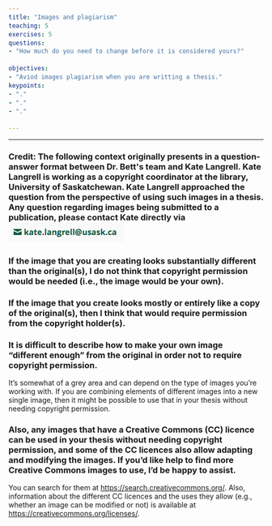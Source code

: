 ```yaml
---
title: "Images and plagiarism"
teaching: 5
exercises: 5
questions:
- "How much do you need to change before it is considered yours?"

objectives:
- "Aviod images plagiarism when you are writting a thesis."
keypoints:
- "."
- "."
- "."

---
```


---

### Credit:  The following context originally presents in a question-answer format between Dr. Bett's team and Kate Langrell. Kate Langrell is working as a copyright coordinator at the library, University of Saskatchewan. Kate Langrell  approached the question from the perspective of using such images in a thesis. Any question regarding images being submitted to a publication, please contact Kate directly via![Screenshot of main code listing](fig/WritingHelp-AviodingPlagiarism-1.png)

### If the image that you are creating looks substantially different than the original(s), I do not think that copyright permission would be needed (i.e., the image would be your own). 

### If the image that you create looks mostly or entirely like a copy of the original(s), then I think that would require permission from the copyright holder(s).

### It is difficult to describe how to make your own image “different enough” from the original in order not to require copyright permission. 
It’s somewhat of a grey area and can depend on the type of images you’re working with. If you are combining elements of different images into a new single image, then it might be possible to use that in your thesis without needing copyright permission. 

### Also, any images that have a Creative Commons (CC) licence can be used in your thesis without needing copyright permission, and some of the CC licences also allow adapting and modifying the images. If you’d like help to find more Creative Commons images to use, I’d be happy to assist.
You can search for them at https://search.creativecommons.org/. Also, information about the different CC licences and the uses they allow (e.g., whether an image can be modified or not) is available at https://creativecommons.org/licenses/.
